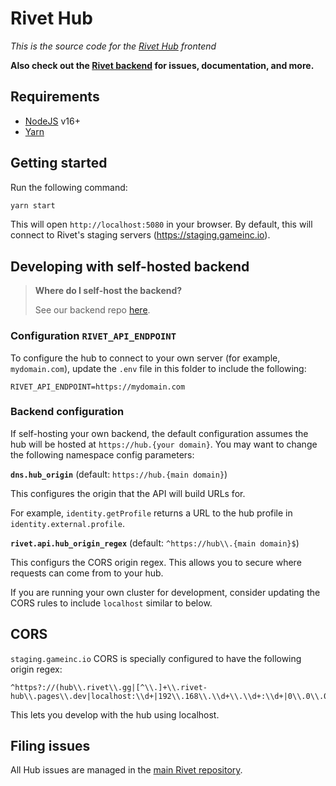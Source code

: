 # Rivet Hub

_This is the source code for the [Rivet Hub](https://hub.rivet.gg) frontend_

**Also check out the [Rivet backend](https://github.com/rivet-gg/rivet) for issues, documentation, and more.**

## Requirements

-   [NodeJS](https://nodejs.org/en/) v16+
-   [Yarn](https://yarnpkg.com/)

## Getting started

Run the following command:

```bash
yarn start
```

This will open `http://localhost:5080` in your browser. By default, this will connect to Rivet's staging servers (https://staging.gameinc.io).

## Developing with self-hosted backend

> **Where do I self-host the backend?**
>
> See our backend repo [here](https://github.com/rivet-gg/rivet).

### Configuration `RIVET_API_ENDPOINT`

To configure the hub to connect to your own server (for example, `mydomain.com`), update the `.env` file in this folder to include the following:

```
RIVET_API_ENDPOINT=https://mydomain.com
```

### Backend configuration

If self-hosting your own backend, the default configuration assumes the hub will be hosted at `https://hub.{your domain}`. You may want to change the following namespace config parameters:

**`dns.hub_origin`** (default: `https://hub.{main domain}`)

This configures the origin that the API will build URLs for.

For example, `identity.getProfile` returns a URL to the hub profile in `identity.external.profile`.

**`rivet.api.hub_origin_regex`** (default: `^https://hub\\.{main domain}$`)

This configurs the CORS origin regex. This allows you to secure where requests can come from to your hub.

If you are running your own cluster for development, consider updating the CORS rules to include `localhost` similar to below.

## CORS

`staging.gameinc.io` CORS is specially configured to have the following origin regex:

```regex
^https?://(hub\\.rivet\\.gg|[^\\.]+\\.rivet-hub\\.pages\\.dev|localhost:\\d+|192\\.168\\.\\d+\\.\\d+:\\d+|0\\.0\\.0\\.0\\.:\\d+)$
```

This lets you develop with the hub using localhost.

## Filing issues

All Hub issues are managed in the [main Rivet repository](https://github.com/rivet-gg/rivet).
